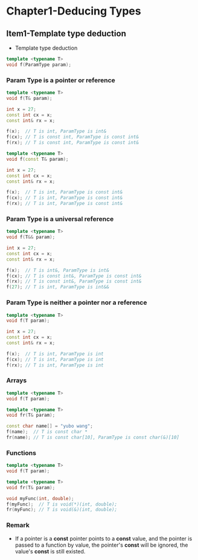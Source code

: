 

# Chapter1-Deducing Types

## Item1-Template type deduction

- Template type deduction

```c++
template <typename T>
void f(ParamType param);
```

### Param Type is a pointer or reference

```c++
template <typename T>
void f(T& param);

int x = 27;
const int cx = x;
const int& rx = x;

f(x);  // T is int, ParamType is int&
f(cx); // T is const int, ParamType is const int&
f(rx); // T is const int, ParamType is const int&
```

```c++
template <typename T>
void f(const T& param);

int x = 27;
const int cx = x;
const int& rx = x;

f(x);  // T is int, ParamType is const int&
f(cx); // T is int, ParamType is const int&
f(rx); // T is int, ParamType is const int&
```

### Param Type is a universal reference

```c++
template <typename T>
void f(T&& param);

int x = 27;
const int cx = x;
const int& rx = x;

f(x);  // T is int&, ParamType is int&
f(cx); // T is const int&, ParamType is const int&
f(rx); // T is const int&, ParamType is const int&
f(27); // T is int, ParamType is int&&
```

### Param Type is neither a pointer nor a reference

```c++
template <typename T>
void f(T param);

int x = 27;
const int cx = x;
const int& rx = x;

f(x);  // T is int, ParamType is int
f(cx); // T is int, ParamType is int
f(rx); // T is int, ParamType is int
```

### Arrays

```c++
template <typename T>
void f(T param);

template <typename T>
void fr(T& param);

const char name[] = "yubo wang";
f(name);  // T is const char *
fr(name); // T is const char[10], ParamType is const char(&)[10]
```

### Functions

```c++
template <typename T>
void f(T param);

template <typename T>
void fr(T& param);

void myFunc(int, double);
f(myFunc);  // T is void(*)(int, double);
fr(myFunc); // T is void(&)(int, double);
```

### Remark

- If a pointer is a **const** pointer points to a **const** value, and the pointer is passed to a function by value, the pointer's **const** will be ignored, the value's **const** is still existed.